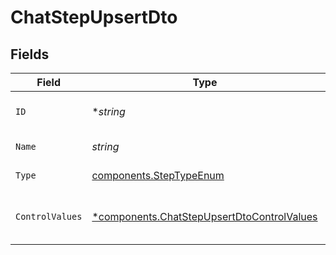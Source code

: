 # ChatStepUpsertDto


## Fields

| Field                                                                                                   | Type                                                                                                    | Required                                                                                                | Description                                                                                             |
| ------------------------------------------------------------------------------------------------------- | ------------------------------------------------------------------------------------------------------- | ------------------------------------------------------------------------------------------------------- | ------------------------------------------------------------------------------------------------------- |
| `ID`                                                                                                    | **string*                                                                                               | :heavy_minus_sign:                                                                                      | Unique identifier of the step                                                                           |
| `Name`                                                                                                  | *string*                                                                                                | :heavy_check_mark:                                                                                      | Name of the step                                                                                        |
| `Type`                                                                                                  | [components.StepTypeEnum](../../models/components/steptypeenum.md)                                      | :heavy_check_mark:                                                                                      | Type of the step                                                                                        |
| `ControlValues`                                                                                         | [*components.ChatStepUpsertDtoControlValues](../../models/components/chatstepupsertdtocontrolvalues.md) | :heavy_minus_sign:                                                                                      | Control values for the Chat step.                                                                       |